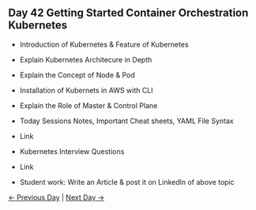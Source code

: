 ## Day 42 Getting Started Container Orchestration Kubernetes

  - Introduction of Kubernetes & Feature of Kubernetes
  - Explain Kubernetes Architecure in Depth
  - Explain the Concept of Node & Pod
  - Installation of Kubernets in AWS with CLI
  - Explain the Role of Master & Control Plane
  

  - Today Sessions Notes, Important Cheat sheets, YAML File Syntax 
  - Link
  - Kubernetes Interview Questions
  - Link


  - Student work: Write an Article & post it on LinkedIn of above topic

 [← Previous Day](../day41/README.md) | [Next Day →](../day43/README.md)

